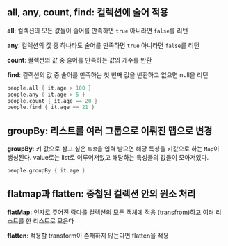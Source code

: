## all, any, count, find: 컬렉션에 술어 적용

**all**: 컬렉션의 모든 값들이 술어를 만족하면 `true` 아니라면 `false`를 리턴

**any**: 컬렉션의 값 중 하나라도 술어를 만족하면 `true` 아니라면 `false`를 리턴

**count**: 컬렉션의 값 중 술어를 만족하는 값의 개수를 반환

**find**: 컬렉션의 값 중 술어를 만족하는 첫 번째 값을 반환하고 없으면 null을 리턴

```kotlin
people.all { it.age > 100 }
people.any { it.age > 5 }
people.count { it.age == 20 }
people.find { it.age == 21 }
```

## groupBy: 리스트를 여러 그룹으로 이뤄진 맵으로 변경

**groupBy**: 키 값으로 삼고 싶은 `특성`을 입력 받으면 해당 특성을 키값으로 하는 `Map`이 생성된다. value로는 list로 이루어져있고 해당하는 특성들의 값들이 모아져있다.
```kotlin
people.groupBy { it.age }
```

## flatmap과 flatten: 중첩된 컬렉션 안의 원소 처리

**flatMap**: 인자로 주어진 람다를 컬렉션의 모든 객체에 적용 (transfrom)하고 여러 리스트를 한 리스트로 모은다

**flatten**: 적용할 transform이 존재하지 않는다면 flatten을 적용

